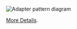 ![Adapter pattern diagram](https://refactoring.guru/images/patterns/diagrams/adapter/structure-object-adapter.png)

[More Details](https://refactoring.guru/uk/design-patterns/adapter).
